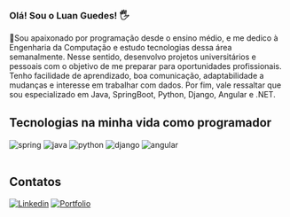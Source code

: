 

### Olá! Sou o Luan Guedes! 🖐️

💭Sou apaixonado por programação desde o ensino médio, e me dedico à Engenharia da Computação e estudo tecnologias dessa área semanalmente. Nesse sentido, desenvolvo projetos universitários e pessoais com o objetivo de me preparar para oportunidades profissionais. Tenho facilidade de aprendizado, boa comunicação, adaptabilidade a mudanças e interesse em trabalhar com dados. Por fim, vale ressaltar que sou especializado em Java, SpringBoot, Python, Django, Angular e .NET.



## Tecnologias na minha vida como programador
<div style="display: inline_block">
   <img align="center" alt="spring" src="https://img.shields.io/badge/Spring-6DB33F?style=for-the-badge&logo=spring&logoColor=white" />
   <img align="center" alt="java" src="https://img.shields.io/badge/Java-ED8B00?style=for-the-badge&logo=openjdk&logoColor=white" />
   <img align="center" alt="python" src="https://img.shields.io/badge/Python-3776AB?style=for-the-badge&logo=python&logoColor=white" />
   <img align="center" alt="django" src="https://img.shields.io/badge/Django-092E20?style=for-the-badge&logo=django&logoColor=white" />
   <img align="center" alt="angular" src="https://img.shields.io/badge/Angular-DD0031?style=for-the-badge&logo=angular&logoColor=white" />
</div><br/>

## Contatos

[![Linkedin](https://img.shields.io/badge/LinkedIn-0077B5?style=for-the-badge&logo=linkedin&logoColor=white)](https://www.linkedin.com/in/luan-crísley)
[![Portfolio](https://img.shields.io/badge/website-000000?style=for-the-badge&logo=About.me&logoColor=white)](https://luanguedes.netlify.app/)



 
